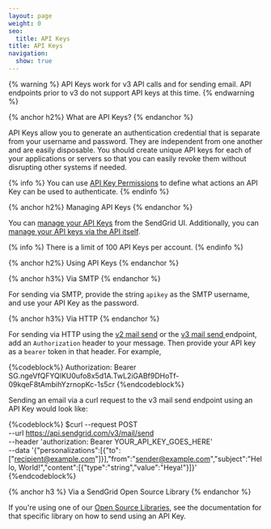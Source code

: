 ```yaml
---
layout: page
weight: 0
seo:
  title: API Keys
title: API Keys
navigation:
  show: true
---
```


{% warning %}
API Keys work for v3 API calls and for sending email. API endpoints prior to v3 do not support API keys at this time.
{% endwarning %}

{% anchor h2%}
What are API Keys?
{% endanchor %}

API Keys allow you to generate an authentication credential that is separate from your username and password. They are independent from one another and are easily disposable. You should create unique API keys for each of your applications or servers so that you can easily revoke them without disrupting other systems if needed.

{% info %}
You can use [API Key Permissions]({{root_url}}/API_Reference/Web_API_v3/API_Keys/api_keys_permissions.html) to define what actions an API Key can be used to authenticate.
{% endinfo %}

{% anchor h2%}
Managing API Keys
{% endanchor %}

You can [manage your API Keys]({{site.app_url}}/settings/api_keys) from the SendGrid UI. Additionally, you can [manage your API keys via the API itself]({{root_url}}/API_Reference/Web_API_v3/API_Keys/index.html).

(% info %) There is a limit of 100 API Keys per account. (% endinfo %)

{% anchor h2%}
Using API Keys
{% endanchor %}

{% anchor h3%}
Via SMTP
{% endanchor %}

For sending via SMTP, provide the string `apikey` as the SMTP username, and use your API Key as the password.

{% anchor h3%}
Via HTTP
{% endanchor %}

For sending via HTTP using the [v2 mail send]({{root_url}}/API_Reference/Web_API/mail.html) or the [v3 mail send ]({{root_url}}/API_Reference/Web_API_v3/Mail/index.html) endpoint, add an `Authorization` header to your message. Then provide your API key as a `bearer` token in that header. For example,

{%codeblock%}
Authorization: Bearer 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
{%endcodeblock%}

Sending an email via a curl request to the v3 mail send endpoint using an API Key would look like:

{%codeblock%}
$curl --request POST \
  --url https://api.sendgrid.com/v3/mail/send \
  --header 'authorization: Bearer YOUR_API_KEY_GOES_HERE' \
  --data '{"personalizations":[{"to":["recipient@example.com"]}],"from":"sender@example.com","subject":"Hello, World!","content":[{"type":"string","value":"Heya!"}]}'
{%endcodeblock%}

{% anchor h3 %}
Via a SendGrid Open Source Library
{% endanchor %}

If you're using one of our [Open Source Libraries]({{root_url}}/Integrate/libraries.html), see the documentation for that specific library on how to send using an API Key.
